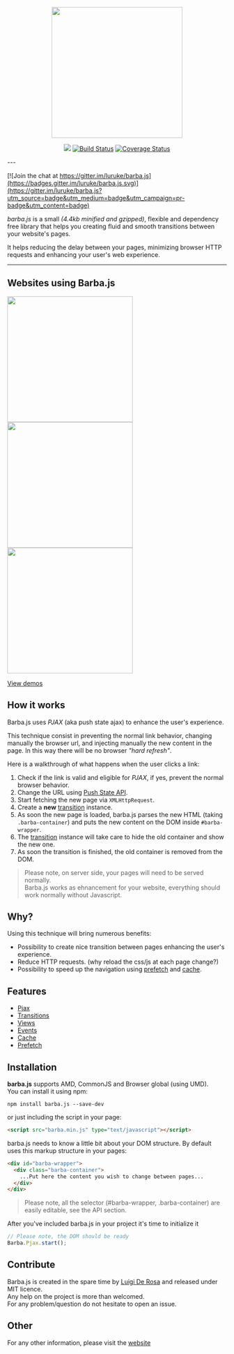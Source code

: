<p align="center"><a href="http://barbajs.org" target="_blank"><img width="300" src="http://barbajs.org/images/logo.svg"></a></p>

<p align="center">
<a href="https://gitter.im/luruke/barba.js"><img src="https://badges.gitter.im/luruke/barba.js.svg" /></a>
<a href='https://travis-ci.org/luruke/barba.js'><img src='https://travis-ci.org/luruke/barba.js.svg?branch=dev' alt='Build Status' /></a>
<a href='https://coveralls.io/github/luruke/barba.js?branch=dev'><img src='https://coveralls.io/repos/github/luruke/barba.js/badge.svg?branch=dev' alt='Coverage Status' /></a>
</p>
---

[![Join the chat at https://gitter.im/luruke/barba.js](https://badges.gitter.im/luruke/barba.js.svg)](https://gitter.im/luruke/barba.js?utm_source=badge&utm_medium=badge&utm_campaign=pr-badge&utm_content=badge)

*barba.js* is a small *(4.4kb minified and gzipped)*, flexible and dependency free library that helps you creating fluid and smooth transitions between your website's pages.

It helps reducing the delay between your pages, minimizing browser HTTP requests and enhancing your user's web experience.

---
## Websites using Barba.js
<a href="https://www.stanleystella.com" target="_blank"><img src="http://v18.imgup.net/ezgif-2010437e.gif" width="288"></a>
<a href="http://www.poigneedemainvirile.com" target="_blank"><img src="http://u43.imgup.net/ezgif-324794c0.gif" width="288"></a>
<a href="http://www.budidiokojinedostaje.hr" target="_blank"><img src="http://k77.imgup.net/ezgif-1820c351.gif" width="288"></a>

[View demos](http://barbajs.org/demos.html)

## How it works

Barba.js uses *PJAX* (aka push state ajax) to enhance the user's experience.

This technique consist in preventing the normal link behavior, changing manually the browser url, and injecting manually the new content in the page. In this way there will be no browser *"hard refresh"*.

Here is a walkthrough of what happens when the user clicks a link:

1.  Check if the link is valid and eligible for *PJAX*, if yes, prevent the normal browser behavior.
2.  Change the URL using [Push State API](https://developer.mozilla.org/en-US/docs/Web/API/History/pushState).
3.  Start fetching the new page via `XMLHttpRequest`.
4.  Create a **new** [transition](http://barbajs.org/transition.html) instance.
5.  As soon the new page is loaded, barba.js parses the new HTML (taking `.barba-container`) and puts the new content on the DOM inside `#barba-wrapper`.
6.  The [transition](http://barbajs.org/transition.html) instance will take care to hide the old container and show the new one.
7.  As soon the transition is finished, the old container is removed from the DOM.

> Please note, on server side, your pages will need to be served normally.   
> Barba.js works as ehnancement for your website, everything should work normally without Javascript.

## Why?

Using this technique will bring numerous benefits:

*   Possibility to create nice transition between pages enhancing the user's experience.
*   Reduce HTTP requests. (why reload the css/js at each page change?)
*   Possibility to speed up the navigation using [prefetch](http://barbajs.org/prefetch.html) and [cache](http://barbajs.org/cache.html).

## Features

- [Pjax](http://barbajs.org/how-it-works.html)
- [Transitions](http://barbajs.org/transition.html)
- [Views](http://barbajs.org/views.html)
- [Events](http://barbajs.org/events.html)
- [Cache](http://barbajs.org/cache.html)
- [Prefetch](http://barbajs.org/prefetch.html)

## Installation

**barba.js** supports AMD, CommonJS and Browser global (using UMD).  
You can install it using npm:   
```
npm install barba.js --save-dev
```
or just including the script in your page:   
```html
<script src="barba.min.js" type="text/javascript"></script>
```
barba.js needs to know a little bit about your DOM structure. By default uses this markup structure in your pages:

```html
<div id="barba-wrapper">
  <div class="barba-container">
    ...Put here the content you wish to change between pages...
  </div>
</div>
```

> Please note, all the selector (#barba-wrapper, .barba-container) are easily editable, see the API section.

After you've included barba.js in your project it's time to initialize it

```javascript
// Please note, the DOM should be ready
Barba.Pjax.start();
```
## Contribute

Barba.js is created in the spare time by [Luigi De Rosa](https://twitter.com/luruke) and released under MIT licence.  
Any help on the project is more than welcomed.  
For any problem/question do not hesitate to open an issue.  

## Other

For any other information, please visit the [website](http://barbajs.org)

